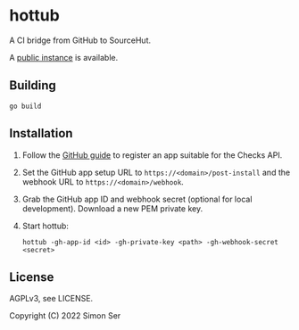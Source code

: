 # hottub

A CI bridge from GitHub to SourceHut.

A [public instance] is available.

## Building

    go build

## Installation

1. Follow the [GitHub guide] to register an app suitable for the Checks API.
2. Set the GitHub app setup URL to `https://<domain>/post-install` and the
   webhook URL to `https://<domain>/webhook`.
3. Grab the GitHub app ID and webhook secret (optional for local development).
   Download a new PEM private key.
4. Start hottub:

       hottub -gh-app-id <id> -gh-private-key <path> -gh-webhook-secret <secret>

## License

AGPLv3, see LICENSE.

Copyright (C) 2022 Simon Ser

[GitHub guide]: https://docs.github.com/en/developers/apps/guides/creating-ci-tests-with-the-checks-api
[public instance]: https://hottub.emersion.fr/
